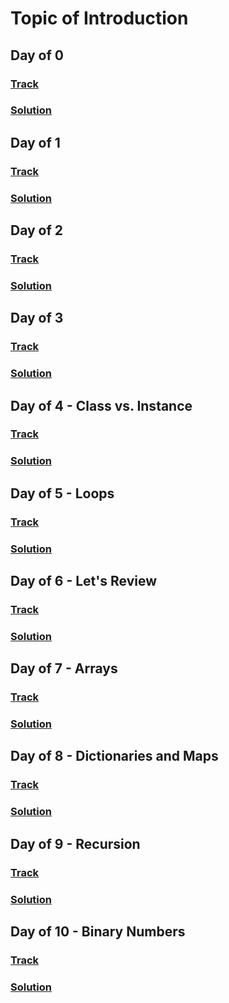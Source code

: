 Topic of Introduction
===

## Day of 0
### [Track](https://www.hackerrank.com/challenges/30-hello-world)
### [Solution](./go/Day0.go)

## Day of 1
### [Track](https://www.hackerrank.com/challenges/30-data-types)
### [Solution](./go/Day1.go)

## Day of 2
### [Track](https://www.hackerrank.com/challenges/30-operators)
### [Solution](./go/Day2.go)

## Day of 3
### [Track]()
### [Solution](./go/Day3.go)

## Day of 4 - Class vs. Instance
### [Track](https://www.hackerrank.com/challenges/30-class-vs-instance)
### [Solution](./go/Day4.go)

## Day of 5 - Loops
### [Track](https://www.hackerrank.com/challenges/30-loops)
### [Solution](./go/Day5.go)

## Day of 6 - Let's Review
### [Track](https://www.hackerrank.com/challenges/30-review-loop)
### [Solution](./go/Day6.go)

## Day of 7 - Arrays
### [Track](https://www.hackerrank.com/challenges/30-arrays?h_r=next-challenge&h_v=zen)
### [Solution](./go/Day7.go)

## Day of 8 - Dictionaries and Maps
### [Track](https://www.hackerrank.com/challenges/30-dictionaries-and-maps)
### [Solution](./go/Day8.go)

## Day of 9 - Recursion
### [Track](https://www.hackerrank.com/challenges/30-recursion?h_r=next-challenge&h_v=zen)
### [Solution](./go/Day9.go)

## Day of 10 - Binary Numbers
### [Track](https://www.hackerrank.com/challenges/30-binary-numbers)
### [Solution](./go/Day10.go)